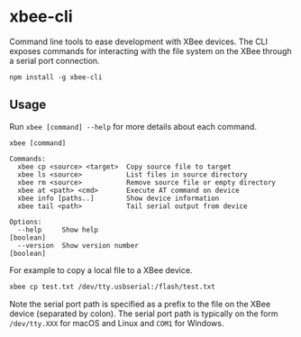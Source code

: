 # xbee-cli

Command line tools to ease development with XBee devices. The CLI exposes commands for interacting with the file system on the XBee through a serial port connection.

    npm install -g xbee-cli

## Usage

Run `xbee [command] --help` for more details about each command.

```
xbee [command]

Commands:
  xbee cp <source> <target>  Copy source file to target
  xbee ls <source>           List files in source directory
  xbee rm <source>           Remove source file or empty directory
  xbee at <path> <cmd>       Execute AT command on device
  xbee info [paths..]        Show device information
  xbee tail <path>           Tail serial output from device

Options:
  --help     Show help                                                              [boolean]
  --version  Show version number                                                    [boolean]
```

For example to copy a local file to a XBee device.

```sh
xbee cp test.txt /dev/tty.usbserial:/flash/test.txt
```

Note the serial port path is specified as a prefix to the file on the XBee device (separated by colon). The serial port path is typically on the form `/dev/tty.XXX` for macOS and Linux and `COM1` for Windows.
